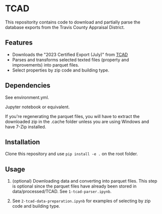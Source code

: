 # TCAD

This repositority contains code to download and partially parse the database exports from the Travis County Appraisal District.

## Features

* Downloads the "2023 Certified Export (July)" from [TCAD](https://traviscad.org/publicinformation)
* Parses and transforms selected texted files (property and improvements) into parquet files.
* Select properties by zip code and building type.

## Dependencies 

See environment.yml. 

Jupyter notebook or equivalent.

If you're regenerating the parquet files, you will have to extract the downloaded zip in the .cache folder unless you are using Windows and have 7-Zip installed.

## Installation

Clone this repository and use `pip install -e .` on the root folder.

## Usage

1. (optional) Downloading data and converting into parquet files. This step is optional since the parquet files have already been stored in data/processed/TCAD. See `1-tcad-parser.ipynb`.
   
2. See `2-tcad-data-preparation.ipynb` for examples of selecting by zip code and building type. 
